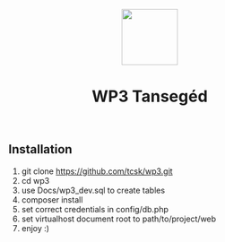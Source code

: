 <p align="center">
    <a href="https://github.com/yiisoft" target="_blank">
        <img src="https://avatars0.githubusercontent.com/u/993323" height="100px">
    </a>
    <h1 align="center">WP3 Tansegéd</h1>
    <br>
</p>

## Installation

1. git clone https://github.com/tcsk/wp3.git
2. cd wp3
3. use Docs/wp3_dev.sql to create tables
4. composer install
5. set correct credentials in config/db.php
6. set virtualhost document root to path/to/project/web
7. enjoy :)
